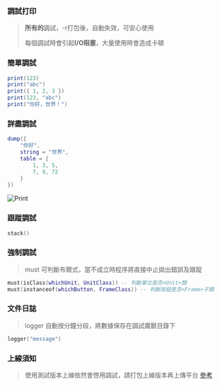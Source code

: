 ### 調試打印

> **所有的**調試，-r打包後，自動失效，可安心使用
>
> 每個調試時會引起**I/O阻塞**，大量使用時會造成卡頓

### 簡單調試

```lua
print(123)
print("abc")
print({ 1, 2, 3 })
print(123, "abc")
print("你好，世界！")
```

### 詳盡調試

```lua
dump({
    "你好",
    string = "世界",
    table = {
        1, 3, 5,
        7, 9, 72
    }
})
```

![Print](https://gitlab.com/h-document/lik/-/raw/main/assets/print.png)

### 跟蹤調試

```lua
stack()
```

### 強制調試

> must 可判斷布爾式，當不成立時程序將直接中止拋出錯誤及跟蹤

```lua
must(isClass(whichUnit, UnitClass)) -- 判斷單位是否<Unit>類
must(instanceof(whichButton, FrameClass)) -- 判斷按鈕是否<Frame>子類
```

### 文件日誌

> logger 自動按分鐘分段，將數據保存在調試魔獸目錄下

```lua
logger("message")
```

### 上線須知

> 使用測試版本上線依然會啓用調試，請打包上線版本再上傳平台 [參考](https://lik.hunzsig.org/?p=other&n=dz)
